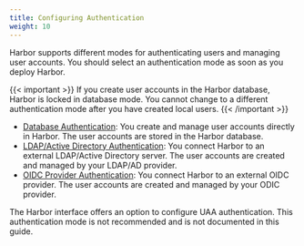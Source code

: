 ```yaml
---
title: Configuring Authentication
weight: 10
---
```


Harbor supports different modes for authenticating users and managing user accounts. You should select an authentication mode as soon as you deploy Harbor.

{{< important >}}
If you create user accounts in the Harbor database, Harbor is locked in database mode. You cannot change to a different authentication mode after you have created local users.
{{< /important >}}

- [Database Authentication](db-auth.md): You create and manage user accounts directly in Harbor. The user accounts are stored in the Harbor database.
- [LDAP/Active Directory Authentication](ldap-auth.md): You connect Harbor to an external LDAP/Active Directory server. The user accounts are created and managed by your LDAP/AD provider.
- [OIDC Provider Authentication](oidc-auth.md): You connect Harbor to an external OIDC provider. The user accounts are created and managed by your ODIC provider.

The Harbor interface offers an option to configure UAA authentication. This authentication mode is not recommended and is not documented in this guide.
